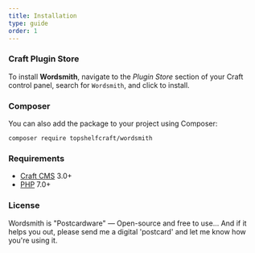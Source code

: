 ```yaml
---
title: Installation
type: guide
order: 1
---
```


### Craft Plugin Store

To install **Wordsmith**, navigate to the _Plugin Store_ section of your Craft control panel, search for `Wordsmith`, and click to install.


### Composer

You can also add the package to your project using Composer:
```
composer require topshelfcraft/wordsmith
```

### Requirements

- [Craft CMS](https://craftcms.com/) 3.0+
- [PHP](http://php.net/downloads.php) 7.0+


### License

Wordsmith is "Postcardware" &mdash; Open-source and free to use... And if it helps you out, please send me a digital 'postcard' and let me know how you're using it. 
